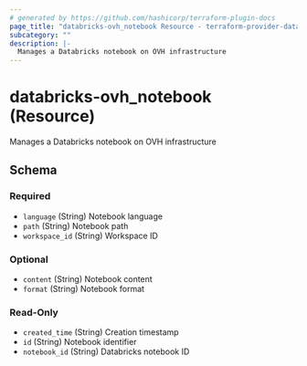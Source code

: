 ```yaml
---
# generated by https://github.com/hashicorp/terraform-plugin-docs
page_title: "databricks-ovh_notebook Resource - terraform-provider-databricks-ovh"
subcategory: ""
description: |-
  Manages a Databricks notebook on OVH infrastructure
---
```


# databricks-ovh_notebook (Resource)

Manages a Databricks notebook on OVH infrastructure



<!-- schema generated by tfplugindocs -->
## Schema

### Required

- `language` (String) Notebook language
- `path` (String) Notebook path
- `workspace_id` (String) Workspace ID

### Optional

- `content` (String) Notebook content
- `format` (String) Notebook format

### Read-Only

- `created_time` (String) Creation timestamp
- `id` (String) Notebook identifier
- `notebook_id` (String) Databricks notebook ID
